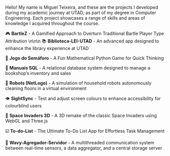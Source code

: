 Hello! My name is Miguel Teixeira, and these are the projects I developed during my academic journey at UTAD, as part of my degree in Computer Engineering. Each project showcases a range of skills and areas of knowledge I acquired throughout the course.

🎮 **BartleZ** - A Gamified Approach to Overturn Traditional Bartle Player Type Attribution
\n\n\n
📚 **Biblioteca-LEI-UTAD** - An advanced app designed to enhance the library experience at UTAD


🚦 **Jogo do Semáforo** - A Fun Mathematical Python Game for Quick Thinking


📖 **Manuais SQL** - A relational database system designed to manage a bookshop’s inventory and sales


🤖 **Robots (NetLogo)** - A simulation of household robots autonomously cleaning floors in a virtual environment


👁️ **SightSync** - Test and adjust screen colours to enhance accessibility for colourblind users


👾 **Space Invaders 3D** - A 3D remake of the classic Space Invaders using WebGL and Three.js


☑️ **To-do-List** - The Ultimate To-Do List App for Effortless Task Management


🌊 **Wavy-Agregador-Servidor** - A multithreaded communication system between real-time sensors, a data aggregator, and a central storage server
